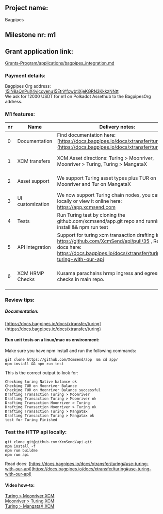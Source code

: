 ## Project name:
Bagpipes  

## Milestone nr: m1

## Grant application link:
[Grants-Program/applications/bagpipes_integration.md](https://github.com/OAK-Foundation/Grants-Program/blob/main/applications/bagpipes_integration.md)

### Payment details:   
Bagpipes Org address: [15iN8aQnPuX4vjcovenu15EtnYfcwbtiXjeKGRN3KkkzNNtt](https://assethub-polkadot.subscan.io/account/15iN8aQnPuX4vjcovenu15EtnYfcwbtiXjeKGRN3KkkzNNtt)    
We ask for 12000 USDT for m1 on Polkadot Assethub to the BagpipesOrg address. 

### M1 features:  



| nr| Name         | Delivery notes:     | Description|
|---|--------------|-----------|------------|
| 0   | Documentation | Find documentation here: [https://docs.bagpipes.io/docs/xtransfer/turing](https://docs.bagpipes.io/docs/xtransfer/turing) | Documentation        |
| 1   | XCM transfers |  XCM Asset directions: Turing > Moonriver, Moonriver > Turing, Turing > MangataX  | Functionality for sending and receiving XCM asset transfer on Turing. |
|2	|Asset support|We support Turing asset types plus TUR on Moonriver and Tur on MangataX|Support on-chain assets metadata, balances and types with Turing's assetRegistry. |
|3	|UI customization|We now support Turing chain nodes, you can run it locally or view it online here: https://app.xcmsend.com |UI Turing support, logos, styles etc|
|4	|Tests|Run Turing test by cloning the github.com/xcmsend/app.git repo and running: npm install && npm run test |Unit tests for UI and API |
|5	|API integration|Support for turing xcm transaction drafting in pr: https://github.com/XcmSend/api/pull/35 , Read docs here: https://docs.bagpipes.io/docs/xtransfer/turing#use-turing-with-our-api |support in the JSON RPC api: https://github.com/XcmSend/api|
|6	|XCM HRMP Checks|Kusama parachains hrmp ingress and egress checks in main repo. |Integrating filtering of what chains a user can perform xcm transfers from based on open HRMP channels|

### Review tips:  

##### Documentation: 
[https://docs.bagpipes.io/docs/xtransfer/turing](https://docs.bagpipes.io/docs/xtransfer/turing)   


#### Run unit tests on a linux/mac os environment: 
Make sure you have npm install and run the following commands:   
```shell 
git clone https://github.com/XcmSend/app  && cd app/ 
npm install && npm run test
```

This is the correct output to look for:
```
Checking turing Native balance ok
Checking TUR on Moonriver Balance 
Checking TUR on Moonriver Balance successful 
Drafting Transaction Turing > Moonriver
Drafting Transaction Turing > Moonriver ok
Drafting Transaction Moonriver > Turing 
Drafting Transaction Moonriver > Turing ok 
Drafting Transaction Turing > Mangatax
Drafting Transaction Turing > Mangatax ok
test for Turing Finished
```



### Test the HTTP api locally: 
```
git clone git@github.com:XcmSend/api.git 
npm install -f
npm run buildme  
npm run api
```
Read docs: [https://docs.bagpipes.io/docs/xtransfer/turing#use-turing-with-our-api](https://docs.bagpipes.io/docs/xtransfer/turing#use-turing-with-our-api)


#### Video how-to:   

[Turing > Moonriver XCM](https://drive.google.com/file/d/1-dr8exA8TqwbuhJlqnkFnS-RkBGOm8YN/view?usp=drive_link)     
[Moonriver > Turing XCM](https://drive.google.com/file/d/1Jrl5DQzu_2t4iuBKVu_hyQqzdJ8HeL9B/view?usp=drive_link)     
[Turing > MangataX XCM](https://drive.google.com/file/d/11GEzdcWewIDYSl7lKP80HCIV_kR3YOzD/view?usp=sharing)
